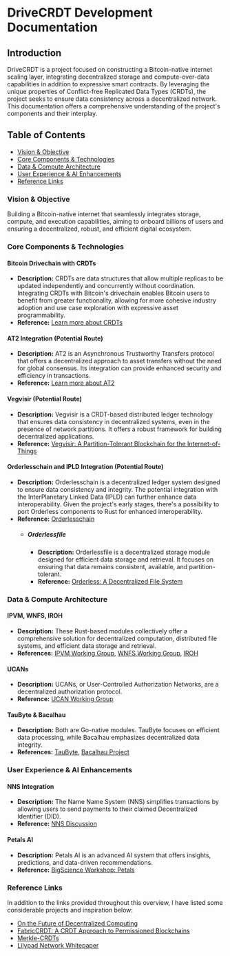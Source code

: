 # DriveCRDT Development Documentation

## Introduction
DriveCRDT is a project focused on constructing a Bitcoin-native internet scaling layer, integrating decentralized storage and compute-over-data capabilities in addition to expressive smart contracts. By leveraging the unique properties of Conflict-free Replicated Data Types (CRDTs), the project seeks to ensure data consistency across a decentralized network. This documentation offers a comprehensive understanding of the project's components and their interplay.

## Table of Contents
- [Vision & Objective](#vision--objective)
- [Core Components & Technologies](#core-components--technologies)
- [Data & Compute Architecture](#data--compute-architecture)
- [User Experience & AI Enhancements](#user-experience--ai-enhancements)
- [Reference Links](#reference-links)

### Vision & Objective
Building a Bitcoin-native internet that seamlessly integrates storage, compute, and execution capabilities, aiming to onboard billions of users and ensuring a decentralized, robust, and efficient digital ecosystem.

### Core Components & Technologies

#### Bitcoin Drivechain with CRDTs
- **Description:** CRDTs are data structures that allow multiple replicas to be updated independently and concurrently without coordination. Integrating CRDTs with Bitcoin's drivechain enables Bitcoin users to benefit from greater functionality, allowing for more cohesive industry adoption and use case exploration with expressive asset programmability. 
- **Reference:** [Learn more about CRDTs](https://en.wikipedia.org/wiki/Conflict-free_replicated_data_type)

#### AT2 Integration (Potential Route)
- **Description:** AT2 is an Asynchronous Trustworthy Transfers protocol that offers a decentralized approach to asset transfers without the need for global consensus. Its integration can provide enhanced security and efficiency in transactions.
- **Reference:** [Learn more about AT2](https://arxiv.org/abs/2002.07763)

#### Vegvisir (Potential Route)
- **Description:** Vegvisir is a CRDT-based distributed ledger technology that ensures data consistency in decentralized systems, even in the presence of network partitions. It offers a robust framework for building decentralized applications.
- **Reference:** [Vegvisir: A Partition-Tolerant Blockchain for the Internet-of-Things](https://www.researchgate.net/publication/334448816_Vegvisir_A_Partition-Tolerant_Blockchain_for_the_Internet-of-Things)

#### Orderlesschain and IPLD Integration (Potential Route)
- **Description:** Orderlesschain is a decentralized ledger system designed to ensure data consistency and integrity. The potential integration with the InterPlanetary Linked Data (IPLD) can further enhance data interoperability. Given the project's early stages, there's a possibility to port Orderless components to Rust for enhanced interoperability.
- **Reference:** [Orderlesschain](https://github.com/orderless-chain)
  - ##### Orderlessfile
    - **Description:** Orderlessfile is a decentralized storage module designed for efficient data storage and retrieval. It focuses on ensuring that data remains consistent, available, and partition-tolerant.
    - **Reference:** [Orderless: A Decentralized File System](https://arxiv.org/pdf/2210.01477.pdf)


### Data & Compute Architecture
#### IPVM, WNFS, IROH
- **Description:** These Rust-based modules collectively offer a comprehensive solution for decentralized computation, distributed file systems, and efficient data storage and retrieval.
- **References:** [IPVM Working Group](https://github.com/ipvm-wg), [WNFS Working Group](https://github.com/wnfs-wg/), [IROH](https://github.com/n0-computer/iroh)

#### UCANs
- **Description:** UCANs, or User-Controlled Authorization Networks, are a decentralized authorization protocol.
- **Reference:** [UCAN Working Group](https://github.com/ucan-wg)

#### TauByte & Bacalhau
- **Description:** Both are Go-native modules. TauByte focuses on efficient data processing, while Bacalhau emphasizes decentralized data integrity.
- **References:** [TauByte](https://github.com/taubyte), [Bacalhau Project](https://github.com/bacalhau-project)

### User Experience & AI Enhancements
#### NNS Integration
- **Description:** The Name Name System (NNS) simplifies transactions by allowing users to send payments to their claimed Decentralized Identifier (DID).
- **Reference:** [NNS Discussion](https://talk.fission.codes/t/nns-the-name-name-system/3684)

#### Petals AI
- **Description:** Petals AI is an advanced AI system that offers insights, predictions, and data-driven recommendations.
- **Reference:** [BigScience Workshop: Petals](https://github.com/bigscience-workshop/petals)

### Reference Links
In addition to the links provided throughout this overview, I have listed some considerable projects and inspiration below:
- [On the Future of Decentralized Computing](https://research.protocol.ai/publications/on-the-future-of-decentralized-computing/vukolic2021.pdf)
- [FabricCRDT: A CRDT Approach to Permissioned Blockchains](https://www.researchgate.net/publication/337455334_FabricCRDT_A_Conflict-Free_Replicated_Datatypes_Approach_to_Permissioned_Blockchains)
- [Merkle-CRDTs](https://research.protocol.ai/blog/2019/a-new-lab-for-resilient-networks-research/PL-TechRep-merkleCRDT-v0.1-Dec30.pdf)
- [Lilypad Network Whitepaper](https://docs.lilypadnetwork.org/research-and-vision/whitepaper)
